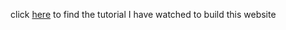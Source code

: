 click [here](https://www.youtube.com/playlist?list=PLUoqTnNH-2Xz_BUrjcahKWDhPcUj-FTOt)
to find the tutorial I have watched to build this website
